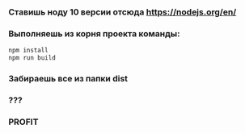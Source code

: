 ### Ставишь ноду 10 версии отсюда https://nodejs.org/en/
### Выполняешь из корня проекта команды:
```bash
npm install
npm run build
```
### Забираешь все из папки dist
### ???
### PROFIT
